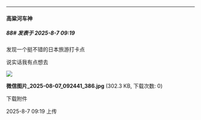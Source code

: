 ﻿
*****

####  高粱河车神  
##### 88#       发表于 2025-8-7 09:19

发现一个挺不错的日本旅游打卡点

说实话我有点想去

<img src="https://img.stage1st.com/forum/202508/07/091954t5kacrz9vjqdkr84.jpg" referrerpolicy="no-referrer">

<strong>微信图片_2025-08-07_092441_386.jpg</strong> (302.3 KB, 下载次数: 0)

下载附件

2025-8-7 09:19 上传

